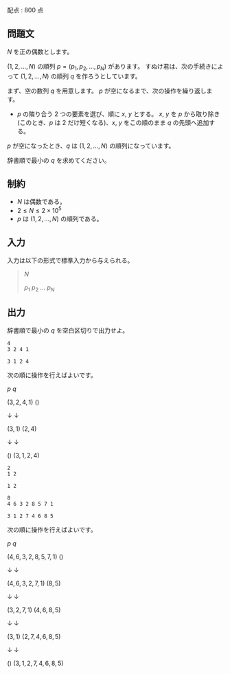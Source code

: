 配点 : $800$ 点

## 問題文

$N$ を正の偶数とします。

$(1, 2, ..., N)$ の順列 $p = (p_1, p_2, ..., p_N)$ があります。
すぬけ君は、次の手続きによって $(1, 2, ..., N)$ の順列 $q$ を作ろうとしています。

まず、空の数列 $q$ を用意します。
$p$ が空になるまで、次の操作を繰り返します。

- $p$ の隣り合う $2$ つの要素を選び、順に $x$, $y$ とする。 $x$, $y$ を $p$ から取り除き (このとき、$p$ は $2$ だけ短くなる)、$x$, $y$ をこの順のまま $q$ の先頭へ追加する。

$p$ が空になったとき、$q$ は $(1, 2, ..., N)$ の順列になっています。

辞書順で最小の $q$ を求めてください。

## 制約

- $N$ は偶数である。
- $2 \leq N \leq 2 \times 10^5$
- $p$ は $(1, 2, ..., N)$ の順列である。

## 入力

入力は以下の形式で標準入力から与えられる。

> $N$
> 
> $p_1$ $p_2$ $...$ $p_N$

## 出力

辞書順で最小の $q$ を空白区切りで出力せよ。

```input1
4
3 2 4 1
```

```output1
3 1 2 4
```

次の順に操作を行えばよいです。

$p$
$q$

$(3, 2, 4, 1)$
$()$

↓
↓

$(3, 1)$
$(2, 4)$

↓
↓

$()$
$(3, 1, 2, 4)$

```input2
2
1 2
```

```output2
1 2
```

```input3
8
4 6 3 2 8 5 7 1
```

```output3
3 1 2 7 4 6 8 5
```

次の順に操作を行えばよいです。

$p$
$q$

$(4, 6, 3, 2, 8, 5, 7, 1)$
$()$

↓
↓

$(4, 6, 3, 2, 7, 1)$
$(8, 5)$

↓
↓

$(3, 2, 7, 1)$
$(4, 6, 8, 5)$

↓
↓

$(3, 1)$
$(2, 7, 4, 6, 8, 5)$

↓
↓

$()$
$(3, 1, 2, 7, 4, 6, 8, 5)$